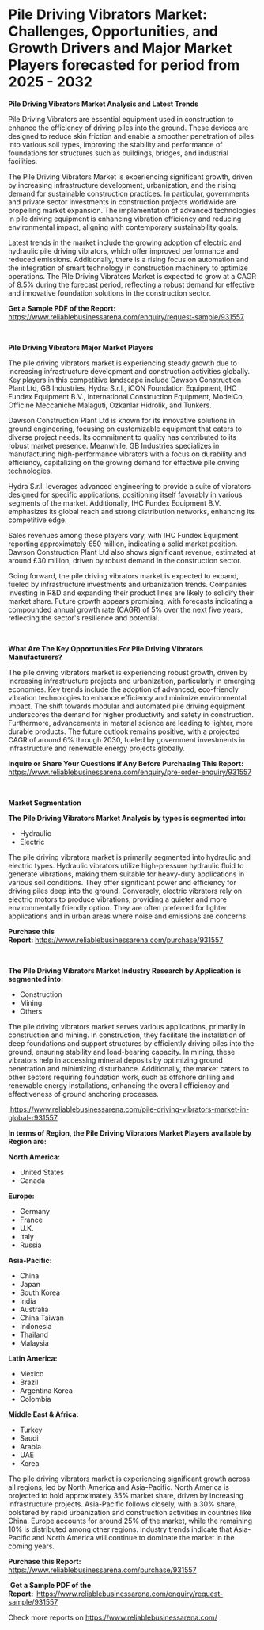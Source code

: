 <p><h1>Pile Driving Vibrators Market: Challenges, Opportunities, and Growth Drivers and Major Market Players forecasted for period from 2025 - 2032</h1></p><p><strong>Pile Driving Vibrators Market Analysis and Latest Trends</strong></p>
<p><p>Pile Driving Vibrators are essential equipment used in construction to enhance the efficiency of driving piles into the ground. These devices are designed to reduce skin friction and enable a smoother penetration of piles into various soil types, improving the stability and performance of foundations for structures such as buildings, bridges, and industrial facilities.</p><p>The Pile Driving Vibrators Market is experiencing significant growth, driven by increasing infrastructure development, urbanization, and the rising demand for sustainable construction practices. In particular, governments and private sector investments in construction projects worldwide are propelling market expansion. The implementation of advanced technologies in pile driving equipment is enhancing vibration efficiency and reducing environmental impact, aligning with contemporary sustainability goals.</p><p>Latest trends in the market include the growing adoption of electric and hydraulic pile driving vibrators, which offer improved performance and reduced emissions. Additionally, there is a rising focus on automation and the integration of smart technology in construction machinery to optimize operations. The Pile Driving Vibrators Market is expected to grow at a CAGR of 8.5% during the forecast period, reflecting a robust demand for effective and innovative foundation solutions in the construction sector.</p></p>
<p><strong>Get a Sample PDF of the Report:&nbsp;</strong> <a href="https://www.reliablebusinessarena.com/enquiry/request-sample/931557?utm_campaign=2004&utm_medium=2&utm_source=Github&utm_content=ia&utm_term=21032025&utm_id=pile-driving-vibrators">https://www.reliablebusinessarena.com/enquiry/request-sample/931557</a></p>
<p>&nbsp;</p>
<p><strong>Pile Driving Vibrators Major Market Players</strong></p>
<p><p>The pile driving vibrators market is experiencing steady growth due to increasing infrastructure development and construction activities globally. Key players in this competitive landscape include Dawson Construction Plant Ltd, GB Industries, Hydra S.r.l., iCON Foundation Equipment, IHC Fundex Equipment B.V., International Construction Equipment, ModelCo, Officine Meccaniche Malaguti, Ozkanlar Hidrolik, and Tunkers.</p><p>Dawson Construction Plant Ltd is known for its innovative solutions in ground engineering, focusing on customizable equipment that caters to diverse project needs. Its commitment to quality has contributed to its robust market presence. Meanwhile, GB Industries specializes in manufacturing high-performance vibrators with a focus on durability and efficiency, capitalizing on the growing demand for effective pile driving technologies.</p><p>Hydra S.r.l. leverages advanced engineering to provide a suite of vibrators designed for specific applications, positioning itself favorably in various segments of the market. Additionally, IHC Fundex Equipment B.V. emphasizes its global reach and strong distribution networks, enhancing its competitive edge.</p><p>Sales revenues among these players vary, with IHC Fundex Equipment reporting approximately €50 million, indicating a solid market position. Dawson Construction Plant Ltd also shows significant revenue, estimated at around £30 million, driven by robust demand in the construction sector.</p><p>Going forward, the pile driving vibrators market is expected to expand, fueled by infrastructure investments and urbanization trends. Companies investing in R&D and expanding their product lines are likely to solidify their market share. Future growth appears promising, with forecasts indicating a compounded annual growth rate (CAGR) of 5% over the next five years, reflecting the sector's resilience and potential.</p></p>
<p>&nbsp;</p>
<p><strong>What Are The Key Opportunities For Pile Driving Vibrators Manufacturers?</strong></p>
<p><p>The pile driving vibrators market is experiencing robust growth, driven by increasing infrastructure projects and urbanization, particularly in emerging economies. Key trends include the adoption of advanced, eco-friendly vibration technologies to enhance efficiency and minimize environmental impact. The shift towards modular and automated pile driving equipment underscores the demand for higher productivity and safety in construction. Furthermore, advancements in material science are leading to lighter, more durable products. The future outlook remains positive, with a projected CAGR of around 6% through 2030, fueled by government investments in infrastructure and renewable energy projects globally.</p></p>
<p><strong>Inquire or Share Your Questions If Any Before Purchasing This Report:</strong> <a href="https://www.reliablebusinessarena.com/enquiry/pre-order-enquiry/931557?utm_campaign=2004&utm_medium=2&utm_source=Github&utm_content=ia&utm_term=21032025&utm_id=pile-driving-vibrators">https://www.reliablebusinessarena.com/enquiry/pre-order-enquiry/931557</a></p>
<p>&nbsp;</p>
<p><strong>Market Segmentation</strong></p>
<p><strong>The Pile Driving Vibrators Market Analysis by types is segmented into:</strong></p>
<p><ul><li>Hydraulic</li><li>Electric</li></ul></p>
<p><p>The pile driving vibrators market is primarily segmented into hydraulic and electric types. Hydraulic vibrators utilize high-pressure hydraulic fluid to generate vibrations, making them suitable for heavy-duty applications in various soil conditions. They offer significant power and efficiency for driving piles deep into the ground. Conversely, electric vibrators rely on electric motors to produce vibrations, providing a quieter and more environmentally friendly option. They are often preferred for lighter applications and in urban areas where noise and emissions are concerns.</p></p>
<p><strong>Purchase this Report:&nbsp;</strong><a href="https://www.reliablebusinessarena.com/purchase/931557?utm_campaign=2004&utm_medium=2&utm_source=Github&utm_content=ia&utm_term=21032025&utm_id=pile-driving-vibrators">https://www.reliablebusinessarena.com/purchase/931557</a></p>
<p>&nbsp;</p>
<p><strong>The Pile Driving Vibrators Market Industry Research by Application is segmented into:</strong></p>
<p><ul><li>Construction</li><li>Mining</li><li>Others</li></ul></p>
<p><p>The pile driving vibrators market serves various applications, primarily in construction and mining. In construction, they facilitate the installation of deep foundations and support structures by efficiently driving piles into the ground, ensuring stability and load-bearing capacity. In mining, these vibrators help in accessing mineral deposits by optimizing ground penetration and minimizing disturbance. Additionally, the market caters to other sectors requiring foundation work, such as offshore drilling and renewable energy installations, enhancing the overall efficiency and effectiveness of ground anchoring processes.</p></p>
<p><a href="https://www.reliablebusinessarena.com/pile-driving-vibrators-market-in-global-r931557?utm_campaign=2004&utm_medium=2&utm_source=Github&utm_content=ia&utm_term=21032025&utm_id=pile-driving-vibrators">&nbsp;https://www.reliablebusinessarena.com/pile-driving-vibrators-market-in-global-r931557</a></p>
<p><strong>In terms of Region, the Pile Driving Vibrators Market Players available by Region are:</strong></p>
<p>
    <p> <strong> North America: </strong>
        <ul>
            <li>United States</li>
            <li>Canada</li>
        </ul>
        </p> 
    <p> <strong> Europe: </strong>
        <ul>
            <li>Germany</li>
            <li>France</li>
            <li>U.K.</li>
            <li>Italy</li>
            <li>Russia</li>
        </ul>
        </p> 
    <p> <strong> Asia-Pacific: </strong>
        <ul>
            <li>China</li>
            <li>Japan</li>
            <li>South Korea</li>
            <li>India</li>
            <li>Australia</li>
            <li>China Taiwan</li>
            <li>Indonesia</li>
            <li>Thailand</li>
            <li>Malaysia</li>
        </ul>
        </p> 
    <p> <strong> Latin America: </strong>
        <ul>
            <li>Mexico</li>
            <li>Brazil</li>
            <li>Argentina Korea</li>
            <li>Colombia</li>
        </ul>
        </p> 
    <p> <strong> Middle East & Africa: </strong>
        <ul>
            <li>Turkey</li>
            <li>Saudi</li>
            <li>Arabia</li>
            <li>UAE</li>
            <li>Korea</li>
        </ul>
    </p>
    </p>
<p><p>The pile driving vibrators market is experiencing significant growth across all regions, led by North America and Asia-Pacific. North America is projected to hold approximately 35% market share, driven by increasing infrastructure projects. Asia-Pacific follows closely, with a 30% share, bolstered by rapid urbanization and construction activities in countries like China. Europe accounts for around 25% of the market, while the remaining 10% is distributed among other regions. Industry trends indicate that Asia-Pacific and North America will continue to dominate the market in the coming years.</p></p>
<p><strong>Purchase this Report: </strong><a href="https://www.reliablebusinessarena.com/purchase/931557?utm_campaign=2004&utm_medium=2&utm_source=Github&utm_content=ia&utm_term=21032025&utm_id=pile-driving-vibrators">https://www.reliablebusinessarena.com/purchase/931557</a></p>
<p>&nbsp;<strong>Get a Sample PDF of the Report:&nbsp;&nbsp;</strong><a href="https://www.reliablebusinessarena.com/enquiry/request-sample/931557?utm_campaign=2004&utm_medium=2&utm_source=Github&utm_content=ia&utm_term=21032025&utm_id=pile-driving-vibrators">https://www.reliablebusinessarena.com/enquiry/request-sample/931557</a></p>
<p><strong></strong></p>
<p>Check more reports on <a href="https://www.reliablebusinessarena.com/?utm_campaign=2004&utm_medium=2&utm_source=Github&utm_content=ia&utm_term=21032025&utm_id=pile-driving-vibrators">https://www.reliablebusinessarena.com/</a></p>